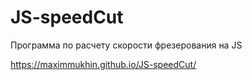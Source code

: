 # JS-speedCut
Программа по расчету скорости фрезерования на JS

https://maximmukhin.github.io/JS-speedCut/
